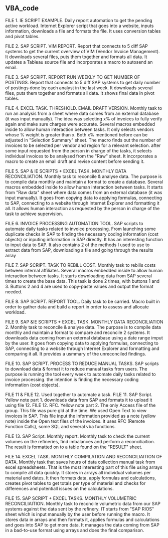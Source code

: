 ## VBA_code
FILE 1. IE SCRIPT EXAMPLE. Daily report automation to get the pending active workload. Internet Explorer script that goes into a website, inputs information, downloads a file and formats the file. It uses conversion tables and pivot tables.
   
FILE 2. SAP SCRIPT. VIM REPORT. Report that connects to 5 diff SAP systems to get the current overview of VIM (Vendor Invoice Management). It downloads several files, puts them together and formats all data. It updates a Tableau source file and incorporates a macro to autosend an email. 


FILE 3. SAP SCRIPT. REPORT RUN WEEKLY TO GET NUMBER OF POSTINGS. Report that connects to 5 diff SAP systems to get daily number of postings done by each analyst in the last week. It downloads several files, puts them together and formats all data. It shows final data in pivot tables.

FILE 4. EXCEL TASK. THRESHOLD. EMAIL DRAFT VERSION. Monthly task to run an analysis from a sheet where data comes from an external database (it was input manually). The idea was selecting x% of invoices to fully verify again and make sure charges were accurate. Several macros embedded inside to allow human interaction between tasks. It only selects vendors whose % weight is greater than x. Both x% mentioned before can be adjusted in "Selection Summary" sheet. The macro finds out the number of invoices to be selected per vendor and region for a relevant selection. after some input requested from the person in charge of the tasks, it selects individual invoices to be analysed from the "Raw" sheet. It incorporates a macro to create an email draft and revise content before sending it. 

FILE 5. SAP & IE SCRIPTS + EXCEL TASK. MONTHLY DATA RECONCILIATION. Monthly task to reconcile & analyse data. The purpose is to compile data monthly and maintain a format to create a database.  Several macros embedded inside to allow human interaction between tasks. It starts from "Raw data" sheet where data comes from an external database (it was input manually). It goes from copying data to applying formulas, connecting to SAP, connecting to a website through Internet Explorer and formatting it all. It allows human interaction as requested by the person in charge of the task to achieve supervision.

FILE 6. INVOICE PROCESSING AUTOMATION TOOL. SAP scripts to automate daily tasks related to invoice processing. From launching some duplicate checks in SAP to finding the necessary coding information (cost objects) or inputing information in SAP directly. It has an interesting function to input data to SAP. It also contains 2 of the methods I used to use to extract data from SAP, downloading a file and going through the results array

FILE 7. SAP SCRIPT. TASK TO REBILL COST. Monthly task to rebills costs between internal affiliates. Several macros embedded inside to allow human interaction between tasks. It starts downloading data from SAP several times to create the base data. This task is done 2 times, with buttons 1 and 3. Buttons 2 and 4 are used to copy-paste values and output the format needed.

FILE 8. SAP SCRIPT. REPORT TOOL. Daily task to be carried. Macro built in order to gather data and build a report in order to assess and allocate workload.

FILE 9. SAP &IE SCRIPTS + EXCEL TASK. MONTHLY DATA RECONCILIATION 2. Monthly task to reconcile & analyse data. The purpose is to compile data monthly and maintain a format to compare and reconcile 2 systems. It downloads data coming from an external database using a date range imput by the user. It goes from copying data to applying formulas, connecting to SAP, connecting to a website through Internet Explorer and formatting and comparing it all. It provides a usmmary of the unreconciled findings.

FILE 10. SAP SCRIPT. PROCESS TO REDUCE MANUAL TASKS. SAP scripts to download data & format it to reduce manual tasks from users. The purpose is running the tool every week to automate daily tasks related to invoice processing. the intention is finding the necessary coding information (cost objects).

FILE 11 & FILE 12. Used together to automate a task. FILE 11. SAP Script. Yellow note part 1. downloads data from SAP and formats it to upload it using file 12. FILE 12. RFC. Yellow note part 2. The only Access file of the group. This file was pure gld at the time. We used Open Text to view invoices in SAP. This file input the information provided as a note (yellow note) inside the Open text files of the invoices. It uses RFC (Remote Function Calls), some SQL and several vba functions. 

FILE 13. SAP Script. Monthly report. Monthly task to check the current volumes on the refineries, find imbalances and perform a reconciliaition. The result is formatted on to a table found on the "RESULT" sheet.

FILE 14. EXCEL TASK. MONTHLY COMPILATION AND RECONCILIAITION OF DATA. Monthly task that saves hours of data collection manual task from excel spreadsheets. That is the most interesting part of this file using arrays to compile all data quickly. It stores in arrays all individual volumes per material and dates. It then formats data, apply formulas and calculations, creates pivot tables to get totals per type of material and checks for differences and potentiall issues on the calculations. 

FILE 15. SAP SCRIPT + EXCEL TASKS. MONTHLY VOLUMETRIC RECONCILIAITION. Monthly task to reconcile volumetric data from our SAP systems against the data sent by the refinery. IT starts from "SAP RIOS" sheet which is input manually by the user before running the macro. It stores data in arrays and then formats it, applies formulas and calculations and goes into SAP to get more data. It manages the data coming from SAP in a bad-to-use format using arrays and does the final comparison.
